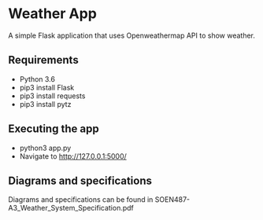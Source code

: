 # Weather App

A simple Flask application that uses Openweathermap API to show weather.

## Requirements

- Python 3.6
- pip3 install Flask
- pip3 install requests
- pip3 install pytz


## Executing the app

- python3 app.py
- Navigate to http://127.0.0.1:5000/

## Diagrams and specifications

Diagrams and specifications can be found in SOEN487-A3_Weather_System_Specification.pdf
